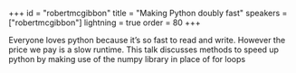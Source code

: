 +++
id = "robertmcgibbon"
title = "Making Python doubly fast"
speakers = ["robertmcgibbon"]
lightning = true
order = 80
+++

Everyone loves python because it’s so fast to read and write. However the price we pay is a slow runtime. This talk discusses methods to speed up python by making use of the numpy library in place of for loops